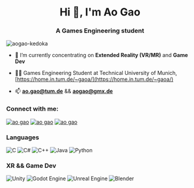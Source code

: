 <h1 align="center">Hi 👋, I'm Ao Gao</h1>
<h3 align="center">A Games Engineering student</h3>

<p align="left"> <img src="https://komarev.com/ghpvc/?username=aogao-kedoka&label=Profile%20views&color=0e75b6&style=flat" alt="aogao-kedoka" /> </p>

- 🔭 I’m currently concentrating on **Extended Reality (VR/MR)** and **Game Dev**

- 👨‍💻 Games Engineering Student at Technical University of Munich, [https://home.in.tum.de/~gaoa/](https://home.in.tum.de/~gaoa/)

- 📫 **ao.gao@tum.de** && **aogao@gmx.de**

<h3 align="left">Connect with me:</h3>
<p align="left">

<a href="https://www.linkedin.com/in/aogao-kedoka" target="blank"><img src="https://img.shields.io/badge/linkedin-%230077B5.svg?style=for-the-badge&logo=linkedin&logoColor=white" alt="ao gao"/></a>
<a href="https://www.xing.com/profile/Ao_Gao/cv" target="blank"><img src="https://img.shields.io/badge/xing-%23006567.svg?style=for-the-badge&logo=xing&logoColor=white" alt="ao gao"/></a>
<a href="https://www.discordapp.com/users/368729359139471360" target="blank"><img src="https://img.shields.io/badge/DISCORD-%237289DA.svg?style=for-the-badge&logo=discord&logoColor=white" alt="ao gao"/></a>

</p>

<h3 align="left">Languages</h3>
<p align="left">

![C](https://img.shields.io/badge/c-%2300599C.svg?style=for-the-badge&logo=c&logoColor=white)
![C#](https://img.shields.io/badge/c%23-%23239120.svg?style=for-the-badge&logo=c-sharp&logoColor=white)
![C++](https://img.shields.io/badge/c++-%2300599C.svg?style=for-the-badge&logo=c%2B%2B&logoColor=white)
![Java](https://img.shields.io/badge/java-%23ED8B00.svg?style=for-the-badge&logo=java&logoColor=white)
![Python](https://img.shields.io/badge/python-3670A0?style=for-the-badge&logo=python&logoColor=ffdd54)

<h3 align="left">XR && Game Dev</h3>

![Unity](https://img.shields.io/badge/unity-%23000000.svg?style=for-the-badge&logo=unity&logoColor=white)
![Godot Engine](https://img.shields.io/badge/GODOT-%23FFFFFF.svg?style=for-the-badge&logo=godot-engine)
![Unreal Engine](https://img.shields.io/badge/unrealengine-%23313131.svg?style=for-the-badge&logo=unrealengine&logoColor=white)
![Blender](https://img.shields.io/badge/blender-%23F5792A.svg?style=for-the-badge&logo=blender&logoColor=white)
